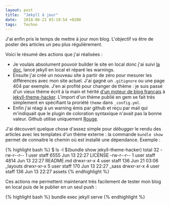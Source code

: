 ```yaml
---
layout: post
title:  "Jekyll à jour"
date:   2018-06-21 03:19:54 +0200
tags:   Techno
---
```

J'ai enfin pris le temps de mettre à jour mon blog. L'objectif va être de poster des articles un peu plus régulièrement.

Voici le résumé des actions que j'ai réalisées :

 -  Je voulais absolument pouvoir builder le site en local donc j'ai suivi [la doc][github-doc], lancé jekyll en local
    et réparé les warnings.
 -  Ensuite j'ai créé un nouveau site à partir de zéro pour mesurer les différences avec mon site actuel. J'ai gagné un
    `.gitignore` ou une page 404 par exemple. J'en ai profité pour changer de thème : je suis passé d'un vieux thème
    écrit à la main et hérité [d'un moteur de blog français][dotclear] à [jekyll-theme-hacker]. L'import d'un thème
    publié en gem se fait très simplement en spécifiant la proriété `theme` dans `_config.yml`.
 -  Enfin j'ai réagi à un warning émis par github et reçu par mail qui m'indiquait que le plugin de coloration
    syntaxique n'avait pas la bonne valeur. Github utilise uniquement [Rouge][pourquoi-rouge].

J'ai découvert quelque chose d'assez simple pour _débugger_ le rendu des articles avec les templates d'un thème
externe : la commande `bundle show` permet de connaitre le chemin où est installé une dépendance. Exemple : 

{% highlight bash %}
$ ls -l $(bundle show jekyll-theme-hacker)
total 32
-rw-r--r--  1 user  staff  6555 Jun 13 22:27 LICENSE
-rw-r--r--  1 user  staff  4814 Jun 13 22:27 README.md
drwxr-xr-x  4 user  staff   136 Jun 21 03:06 _layouts
drwxr-xr-x  5 user  staff   170 Jun 13 22:27 _sass
drwxr-xr-x  4 user  staff   136 Jun 13 22:27 assets
{% endhighlight %}

Ces actions me permettent maintenant très facilement de tester mon blog en local puis de le publier en un seul push :

{% highlight bash %}
bundle exec jekyll serve
{% endhighlight %}

[github-doc]: https://help.github.com/articles/setting-up-your-github-pages-site-locally-with-jekyll
[dotclear]: https://dotclear.org
[jekyll-theme-hacker]: https://github.com/pages-themes/hacker
[pourquoi-rouge]: https://help.github.com/articles/page-build-failed-config-file-error/#fixing-highlighting-errors 
